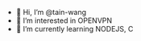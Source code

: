 - 👋 Hi, I’m @tain-wang
- 👀 I’m interested in OPENVPN
- 🌱 I’m currently learning NODEJS, C
<!---
tain-wang/tain-wang is a ✨ special ✨ repository because its `README.md` (this file) appears on your GitHub profile.
You can click the Preview link to take a look at your changes.
--->
